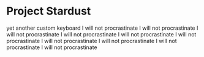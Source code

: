 # Project Stardust

yet another custom keyboard
I will not procrastinate I will not procrastinate I will not procrastinate I will not procrastinate I will not procrastinate I will not procrastinate I will not procrastinate I will not procrastinate I will not procrastinate I will not procrastinate 
